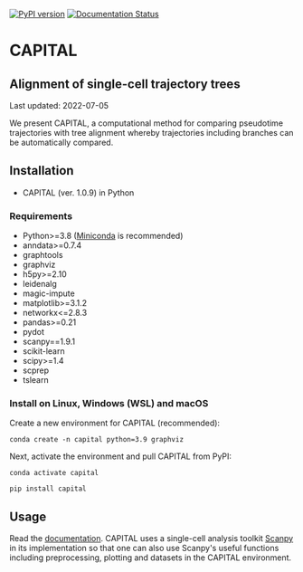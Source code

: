 [![PyPI version](https://badge.fury.io/py/capital.svg)](https://badge.fury.io/py/capital)
[![Documentation Status](https://readthedocs.org/projects/capital/badge/?version=latest)](https://capital.readthedocs.io/en/latest/?badge=latest)

# CAPITAL

## Alignment of single-cell trajectory trees

Last updated: 2022-07-05

We present CAPITAL, a computational method for comparing pseudotime trajectories with tree alignment whereby trajectories including branches can be automatically compared.

## Installation
* CAPITAL (ver. 1.0.9) in Python

### Requirements
* Python>=3.8 ([Miniconda](https://docs.conda.io/en/latest/miniconda.html) is recommended)
* anndata>=0.7.4
* graphtools
* graphviz
* h5py>=2.10
* leidenalg
* magic-impute
* matplotlib>=3.1.2
* networkx<=2.8.3
* pandas>=0.21
* pydot
* scanpy==1.9.1
* scikit-learn
* scipy>=1.4
* scprep
* tslearn

### Install on Linux, Windows (WSL) and macOS
Create a new environment for CAPITAL (recommended):
```
conda create -n capital python=3.9 graphviz
```
Next, activate the environment and pull CAPITAL from PyPI:
```
conda activate capital
```
```
pip install capital
```

## Usage
Read the [documentation](https://capital.readthedocs.io/en/latest/). CAPITAL uses a single-cell analysis toolkit [Scanpy](https://scanpy.readthedocs.io/en/latest/index.html) in its implementation so that one can also use Scanpy's useful functions including preprocessing, plotting and datasets in the CAPITAL environment.